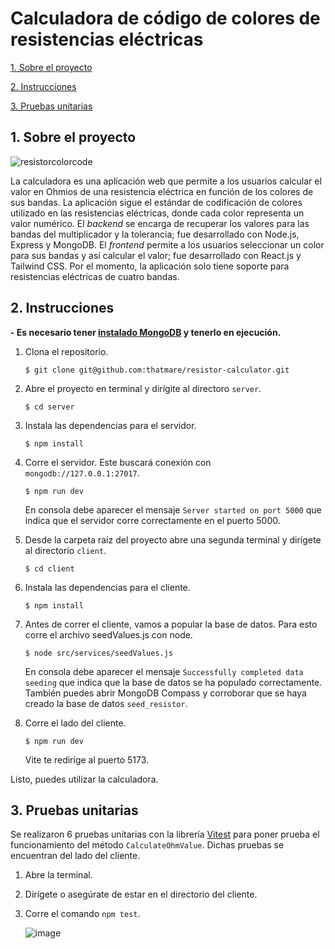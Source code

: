 # Calculadora de código de colores de resistencias eléctricas

[1. Sobre el proyecto](#1-sobre-el-proyecto)

[2. Instrucciones](#2-instrucciones)

[3. Pruebas unitarias](#3-pruebas-unitarias)

## 1. Sobre el proyecto

![resistorcolorcode](https://github.com/thatmare/resistor-calculator/assets/113146161/d194be1d-0939-4c84-a9eb-95eabffd3d41)

La calculadora es una aplicación web que permite a los usuarios calcular el valor en Ohmios de una resistencia eléctrica en función de los colores de sus bandas. La aplicación sigue el estándar de codificación de colores utilizado en las resistencias eléctricas, donde cada color representa un valor numérico. El _backend_ se encarga de recuperar los valores para las bandas del multiplicador y la tolerancia; fue desarrollado con Node.js, Express y MongoDB. El _frontend_ permite a los usuarios seleccionar un color para sus bandas y así calcular el valor; fue desarrollado con React.js y Tailwind CSS. Por el momento, la aplicación solo tiene soporte para resistencias eléctricas de cuatro bandas.

## 2. Instrucciones
**- Es necesario tener [instalado MongoDB](https://www.mongodb.com/docs/manual/installation/) y tenerlo en ejecución.**

1. Clona el repositorio.
   ```
   $ git clone git@github.com:thatmare/resistor-calculator.git
   ```

2. Abre el proyecto en terminal y dirígite al directoro `server`.
   ```
   $ cd server
   ```
   
3. Instala las dependencias para el servidor.
   ```
   $ npm install
   ```
   
4. Corre el servidor. Este buscará conexión con `mongodb://127.0.0.1:27017`.
   ```
   $ npm run dev
   ```
   En consola debe aparecer el mensaje `Server started on port 5000` que indica que el servidor corre correctamente en el puerto 5000. 
  
5. Desde la carpeta raíz del proyecto abre una segunda terminal y dirígete al directorio `client`.
   ```
   $ cd client
   ```

6. Instala las dependencias para el cliente.
   ```
   $ npm install
   ```
   
7. Antes de correr el cliente, vamos a popular la base de datos. Para esto corre el archivo seedValues.js con node.
   ```
   $ node src/services/seedValues.js
   ```
   En consola debe aparecer el mensaje `Successfully completed data seeding` que indica que la base de datos se ha populado correctamente. También puedes abrir MongoDB Compass y corroborar que se haya creado la base de datos `seed_resistor`.

8. Corre el lado del cliente.
   ```
   $ npm run dev
   ```
   Vite te redirige al puerto 5173.

Listo, puedes utilizar la calculadora.
   
## 3. Pruebas unitarias

Se realizaron 6 pruebas unitarias con la librería [Vitest](https://vitest.dev/) para poner prueba el funcionamiento del método `CalculateOhmValue`. Dichas pruebas se encuentran del lado del cliente. 

1. Abre la terminal.
2. Dirígete o asegúrate de estar en el directorio del cliente.
3. Corre el comando `npm test`.

   ![image](https://github.com/thatmare/resistor-calculator/assets/113146161/79f690d8-c7b3-4429-9f76-9c9be785cc13)
